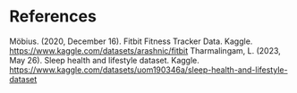 # References

Möbius. (2020, December 16). Fitbit Fitness Tracker Data. Kaggle. https://www.kaggle.com/datasets/arashnic/fitbit 
Tharmalingam, L. (2023, May 26). Sleep health and lifestyle dataset. Kaggle. https://www.kaggle.com/datasets/uom190346a/sleep-health-and-lifestyle-dataset 
